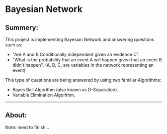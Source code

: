 # Bayesian Network

## Summery:
This project is implementing Bayesian Network and answering questions such as:
* "Are A and B Conditionally independent given an evidence C". 
* "What is the probability that an event A will happen given that an 
event B didn't happen".
  (A, B, C, are variables in the network representing an event) 
  
This type of questions are being answered by using two familiar Algorithms:
* Bayes Ball Algorithm (also known as D-Separation). 
* Variable Elimination Algorithm.
___
## About:
Note: need to finish...





